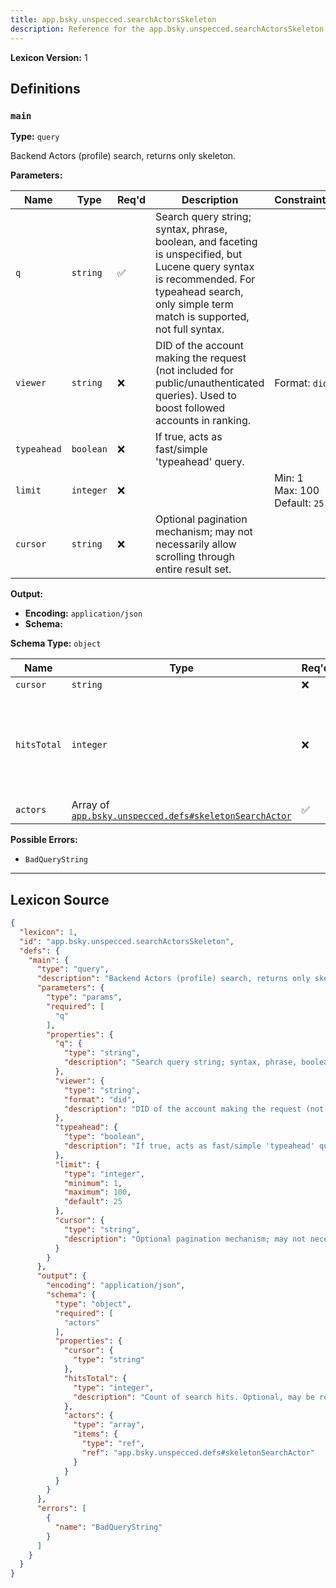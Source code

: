 ```yaml
---
title: app.bsky.unspecced.searchActorsSkeleton
description: Reference for the app.bsky.unspecced.searchActorsSkeleton lexicon
---
```

**Lexicon Version:** 1

## Definitions

<a name="main"></a>
### `main`

**Type:** `query`

Backend Actors (profile) search, returns only skeleton.

**Parameters:**

| Name | Type | Req'd  | Description | Constraints |
|------|------|----------|-------------|-------------|
| `q` | `string` | ✅  | Search query string; syntax, phrase, boolean, and faceting is unspecified, but Lucene query syntax is recommended. For typeahead search, only simple term match is supported, not full syntax. |  |
| `viewer` | `string` | ❌  | DID of the account making the request (not included for public/unauthenticated queries). Used to boost followed accounts in ranking. | Format: `did` |
| `typeahead` | `boolean` | ❌  | If true, acts as fast/simple 'typeahead' query. |  |
| `limit` | `integer` | ❌  |  | Min: 1<br/>Max: 100<br/>Default: `25` |
| `cursor` | `string` | ❌  | Optional pagination mechanism; may not necessarily allow scrolling through entire result set. |  |
**Output:**

- **Encoding:** `application/json`
- **Schema:**

**Schema Type:** `object`

| Name | Type | Req'd  | Description | Constraints |
|------|------|----------|-------------|-------------|
| `cursor` | `string` | ❌  |  |  |
| `hitsTotal` | `integer` | ❌  | Count of search hits. Optional, may be rounded/truncated, and may not be possible to paginate through all hits. |  |
| `actors` | Array of [`app.bsky.unspecced.defs#skeletonSearchActor`](/app/bsky/unspecced/defs#skeletonSearchActor) | ✅  |  |  |
**Possible Errors:**

- `BadQueryString`

---

## Lexicon Source
```json
{
  "lexicon": 1,
  "id": "app.bsky.unspecced.searchActorsSkeleton",
  "defs": {
    "main": {
      "type": "query",
      "description": "Backend Actors (profile) search, returns only skeleton.",
      "parameters": {
        "type": "params",
        "required": [
          "q"
        ],
        "properties": {
          "q": {
            "type": "string",
            "description": "Search query string; syntax, phrase, boolean, and faceting is unspecified, but Lucene query syntax is recommended. For typeahead search, only simple term match is supported, not full syntax."
          },
          "viewer": {
            "type": "string",
            "format": "did",
            "description": "DID of the account making the request (not included for public/unauthenticated queries). Used to boost followed accounts in ranking."
          },
          "typeahead": {
            "type": "boolean",
            "description": "If true, acts as fast/simple 'typeahead' query."
          },
          "limit": {
            "type": "integer",
            "minimum": 1,
            "maximum": 100,
            "default": 25
          },
          "cursor": {
            "type": "string",
            "description": "Optional pagination mechanism; may not necessarily allow scrolling through entire result set."
          }
        }
      },
      "output": {
        "encoding": "application/json",
        "schema": {
          "type": "object",
          "required": [
            "actors"
          ],
          "properties": {
            "cursor": {
              "type": "string"
            },
            "hitsTotal": {
              "type": "integer",
              "description": "Count of search hits. Optional, may be rounded/truncated, and may not be possible to paginate through all hits."
            },
            "actors": {
              "type": "array",
              "items": {
                "type": "ref",
                "ref": "app.bsky.unspecced.defs#skeletonSearchActor"
              }
            }
          }
        }
      },
      "errors": [
        {
          "name": "BadQueryString"
        }
      ]
    }
  }
}
```
